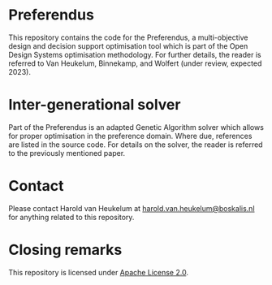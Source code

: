 # Preferendus

This repository contains the code for the Preferendus, a multi-objective design and decision support optimisation tool 
which is part of the Open Design Systems optimisation methodology. For further details, the reader is referred to 
Van Heukelum, Binnekamp, and Wolfert (under review, expected 2023).

# Inter-generational solver
Part of the Preferendus is an adapted Genetic Algorithm solver which allows for proper optimisation in the preference domain.
Where due, references are listed in the source code. For details on the solver, the reader is referred to the previously mentioned paper.

# Contact

Please contact Harold van Heukelum at harold.van.heukelum@boskalis.nl for anything related to this repository.

# Closing remarks

This repository is licensed under [Apache License 2.0](https://choosealicense.com/licenses/apache-2.0/).